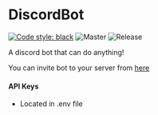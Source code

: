 # DiscordBot
[![Code style: black](https://img.shields.io/badge/code%20style-black-000000.svg)](https://github.com/psf/black)
![Master](https://github.com/MrFlatt/DiscordBot/workflows/master.yml/badge.svg)
![Release](https://github.com/MrFlatt/DiscordBot/workflows/release-drafter.yml/badge.svg)


A discord bot that can do anything!

You can invite bot to your server from [here](https://discord.com/api/oauth2/authorize?client_id=514404294665961474&permissions=8&redirect_uri=https%3A%2F%2Fdiscord.com%2Fapi%2Foauth2%2Fauthorize%3Fclient_id%3D514404294665961474%26permissions%3D8%26redirect_uri%3Dhttps%253A%252F%252Fdiscord.com%252Fapi%252Foauth2%252Fauthorize%253Fclient_id%253D514404&scope=bot)

#### API Keys
* Located in .env file
